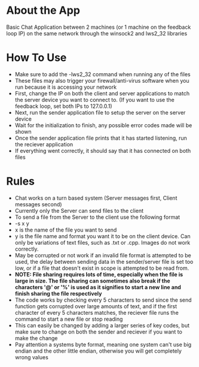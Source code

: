 # About the App
Basic Chat Application between 2 machines (or 1 machine on the feedback loop IP) on the same network through the winsock2 and lws2_32 libraries

# **How To Use**
- Make sure to add the -lws2_32 command when running any of the files
- These files may also trigger your firewall/anti-virus software when you run because it is accessing your network
- First, change the IP on both the client and server applications to match the server device you want to connect to. (If you want to use the feedback loop, set both IPs to 127.0.0.1)
- Next, run the sender application file to setup the server on the server device
- Wait for the initialization to finish, any possible error codes made will be shown
- Once the sender application file prints that it has started listening, run the reciever application
- If everything went correctly, it should say that it has connected on both files

# **Rules**
- Chat works on a turn based system (Server messages first, Client messages second)
- Currently only the Server can send files to the client
- To send a file from the Server to the client use the following format
- -s x y
- x is the name of the file you want to send
- y is the file name and format you want it to be on the client device. Can only be variations of text files, such as .txt or .cpp. Images do not work correctly.
- May be corrupted or not work if an invalid file format is attempted to be used, the delay between sending data in the sender/server file is set too low, or if a file that doesn't exist in scope is attempted to be read from.
- **NOTE: File sharing requires lots of time, especially when the file is large in size. The file sharing can sometimes also break if the characters '@' or '%' is used as it signifies to start a new line and finish sharing the file respectively**
- The code works by checking every 5 characters to send since the send function gets corrupted over large amounts of text, and if the first character of every 5 characters matches, the reciever file runs the command to start a new file or stop reading
- This can easily be changed by adding a larger series of key codes, but make sure to change on both the sender and reciever if you want to make the change
- Pay attention a systems byte format, meaning one system can't use big endian and the other little endian, otherwise you will get completely wrong values
